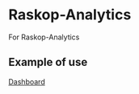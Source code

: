 # Raskop-Analytics
For Raskop-Analytics

## Example of use
[Dashboard](https://lookerstudio.google.com/reporting/605df7e9-f9dd-4329-bc2a-c7c3ee3a769d)
